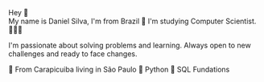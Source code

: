 <head 2>Hey 👋
<br>
My name is Daniel Silva, I'm from Brazil 💚 I'm studying Computer Scientist. 👨🏻‍💻

I'm passionate about solving problems and learning. Always open to new challenges and ready to face changes.

📍 From Carapicuiba living in São Paulo
📘 Python
📘 SQL Fundations
